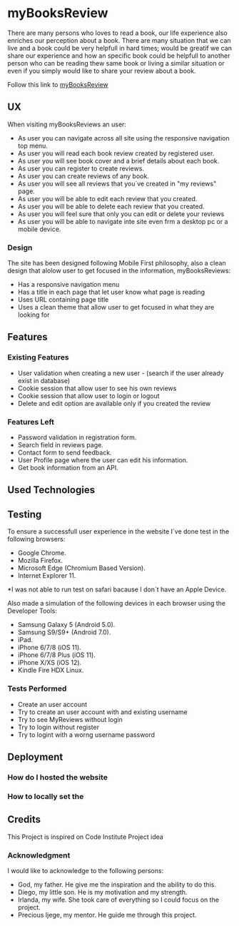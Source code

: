 # myBooksReview

There are many persons who loves to read a book, our life experience also enriches our perception about a book. There are many situation that we can live and a book could be very helpfull in hard times; would be greatif we can share our experience and how an specific book could be helpfull to another person who can be reading thew same book or living a similar situation or even if you simply would like to share your review about a book.

Follow this link to [myBooksReview](https://mybooksreviews.herokuapp.com/)

## UX

When visiting myBooksReviews an user:

  * As user you can navigate across all site using the responsive navigation top menu.
  * As user you will read each book review created by registered user.
  * As user you will see book cover and a brief details about each book.
  * As user you can register to create reviews.
  * As user you can create reviews of any book.
  * As user you will see all reviews that you´ve created in "my reviews" page.
  * As user you will be able to edit each review that you created.
  * As user you will be able to delete each review that you created.
  * As user you will feel sure that only you can edit or delete your reviews
  * As user you will be able to navigate inte site even frm a desktop pc or a mobile device.
  
### Design

The site has been designed following Mobile First philosophy, also a clean design that alolow user to get focused in the information, myBooksReviews:

  * Has a responsive navigation menu 
  * Has a title in each page that let user know what page is reading
  * Uses URL containing page title 
  * Uses a clean theme that allow user to get focused in what they are looking for
  
## Features
### Existing Features

  * User validation when creating a new user - (search if the user already exist in database)
  * Cookie session that allow user to see his own reviews
  * Cookie session that allow user to login or logout
  * Delete and edit option are available only if you created the review
  
### Features Left

  * Password validation in registration form.
  * Search field in reviews page.
  * Contact form to send feedback.
  * User Profile page where the user can edit his information.
  * Get book information from an API.
  
## Used Technologies

## Testing

To ensure a successfull user experience in the website I´ve done test in the following browsers:
  * Google Chrome.
  * Mozilla Firefox.
  * Microsoft Edge (Chromium Based Version).
  * Internet Explorer 11.
 
 *I was not able to run test on safari bacause I don´t have an Apple Device.
  
 Also made a simulation of the following devices in each browser using the Developer Tools:
  * Samsung Galaxy 5 (Android 5.0).
  * Samsung S9/S9+ (Android 7.0).
  * iPad.
  * iPhone 6/7/8 (iOS 11).
  * iPhone 6/7/8  Plus (iOS 11).
  * iPhone X/XS (iOS 12).
  * Kindle Fire HDX Linux.
  
### Tests Performed

  * Create an user account 
  * Try to create an user account with and existing username
  * Try to see MyReviews without login
  * Try to login without register
  * Try to logint with a worng username password
  

## Deployment

### How do I hosted the website

### How to locally set the 

## Credits

This Project is inspired on Code Institute Project idea

### Acknowledgment

I would like to acknowledge to the following persons:

  * God, my father. He give me the inspiration and the ability to do this.
  * Diego, my little son. He is my motivation and my strength.
  * Irlanda, my wife. She took care of everything so I could focus on the project.
  * Precious Ijege, my mentor. He guide me through this project.

